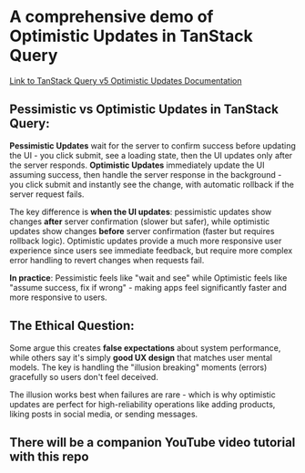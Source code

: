 # A comprehensive demo of Optimistic Updates in TanStack Query
[Link to TanStack Query v5 Optimistic Updates Documentation](https://tanstack.com/query/latest/docs/framework/react/guides/optimistic-updates)

## **Pessimistic vs Optimistic Updates in TanStack Query:**

**Pessimistic Updates** wait for the server to confirm success before updating the UI - you click submit, see a loading state, then the UI updates only after the server responds. **Optimistic Updates** immediately update the UI assuming success, then handle the server response in the background - you click submit and instantly see the change, with automatic rollback if the server request fails. 

The key difference is **when the UI updates**: pessimistic updates show changes **after** server confirmation (slower but safer), while optimistic updates show changes **before** server confirmation (faster but requires rollback logic). Optimistic updates provide a much more responsive user experience since users see immediate feedback, but require more complex error handling to revert changes when requests fail.

**In practice**: Pessimistic feels like "wait and see" while Optimistic feels like "assume success, fix if wrong" - making apps feel significantly faster and more responsive to users.

## **The Ethical Question:**

Some argue this creates **false expectations** about system performance, while others say it's simply **good UX design** that matches user mental models. The key is handling the "illusion breaking" moments (errors) gracefully so users don't feel deceived.

The illusion works best when failures are rare - which is why optimistic updates are perfect for high-reliability operations like adding products, liking posts in social media, or sending messages.

## There will be a companion YouTube video tutorial with this repo
